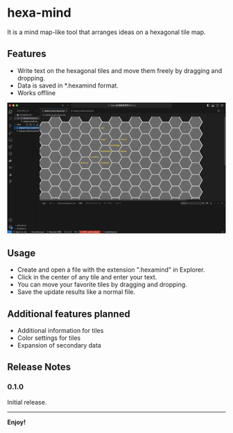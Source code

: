 # hexa-mind

It is a mind map-like tool that arranges ideas on a hexagonal tile map.

## Features

* Write text on the hexagonal tiles and move them freely by dragging and dropping.
* Data is saved in *.hexamind format.
* Works offline

![Schreenshot 1](media/screenshot.png)

## Usage

* Create and open a file with the extension ".hexamind" in Explorer.
* Click in the center of any tile and enter your text.
* You can move your favorite tiles by dragging and dropping.
* Save the update results like a normal file.

## Additional features planned

* Additional information for tiles
* Color settings for tiles
* Expansion of secondary data

## Release Notes

### 0.1.0

Initial release.



---
**Enjoy!**
